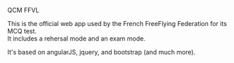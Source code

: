 QCM FFVL

This is the official web app used by the French FreeFlying Federation for its MCQ test.  
It includes a rehersal mode and an exam mode.

It's based on angularJS, jquery, and bootstrap (and much more).

